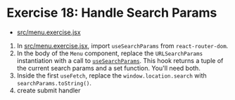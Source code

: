 # Exercise 18: Handle Search Params

- [src/menu.exercise.jsx](./src/menu.exercise.jsx)

1. In [src/menu.exercise.jsx](./src/menu.exercise.jsx), import `useSearchParams` from `react-router-dom`.
2. In the body of the `Menu` component, replace the `URLSearchParams` instantiation with a call to [`useSearchParams`](https://reactrouter.com/en/main/hooks/use-search-params). This hook returns a tuple of the current search params and a set function. You'll need both.
3. Inside the first `useFetch`, replace the `window.location.search` with `searchParams.toString()`.
4. create submit handler
